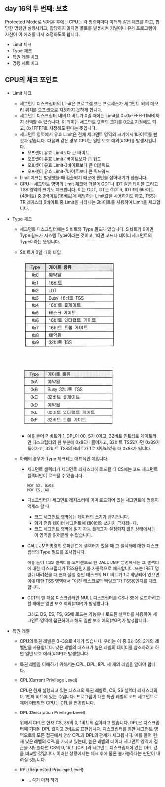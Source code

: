 ## day 16의 두 번째: 보호

Protected Mode로 넘어온 후에는 CPU는 각 명령어마다 아래와 같은 체크를 하고, 합당한 명령만 실행시키고, 합당하지 않다면 폴트를 발생시켜 커널이나 유저 프로그램이 자신이 이 에러를 다시 조정하도록 합니다.

- Limit 체크
- Type 체크
- 특권 레벨 체크
- 명령 세트 체크



## CPU의 체크 포인트

- Limit 체크

  - 세그먼트 디스크립터의 Limit은 프로그램 또는 프로세스가 세그먼트 외의 메모리 위치를 오프셋으로 지정하지 못하게 합니다.
  - 세그먼트 디스크립터 내의 G 비트가 0일 때에는 Limit을 0~0xFFFFF(1MB)까지 선택할 수 있습니다. 이 의미는 세그먼트 영역의 크기를 0으로 지정해도 되고, 0xFFFFF로 지정해도 된다는 뜻입니다.
  - 세그먼트 영역에서 유효 Limit은 전체 세그먼트 영역의 크기에서 1바이트를 뺀 것과 같습니다. 다음과 같은 경우 CPU는 일반 보호 예외(#GP)를 발생시킵니다.
    - 오프셋이 유효 Limit보다 큰 바이트
    - 오프셋이 유효 Limit-1바이트보다 큰 워드
    - 오프셋이 유효 Limit-3바이트보다 큰 더블워드
    - 오프셋이 유효 Limit-7바이트보다 큰 쿼드워드
  - Limit 체크는 발생했을 때 검출되기 때문에 원인을 잡아내기가 쉽습니다.
  - CPU는 세그먼트 영역의 Limit 체크와 더불어 GDT나 IDT 같은 테이블 그리고 TSS 영역의 크기도 체크합니다. 이는 GDT, IDT는 GDTR, IDTR의 6바이트(48비트) 중 2바이트(16비트)에 해당하는 Limit값을 사용하기도 하고, TSS는 TR 레지스터 6바이트 중 Limit을 나타내는 2바이트를 사용하여 Limit을 체크합니다.

- Type 체크

  - 세그먼트 디스크립터에는  S 비트와 Type 필드가 있습니다. S 비트가 0이면 Type 필드가 시스템 Type이라는 것이고, 1이면 코드나 데이터 세그먼트의 Type이라는 뜻입니다.

  - S비트가 0일 때의 타입

    ![image-20210705210211692](img/17/image-20210705210211692.png)

    ![image-20210705210222015](img/17/image-20210705210222015.png)

    - 예를 들어 P 비트가 1, DPL이 00, S가 0이고, 32비트 인트럽트 게이트라면 디스크립터의 한 부분에 0x8E가 들어가고, 32비트 TSS였다면 0x89가 들어가고, 32비트 TSS의 B비트가 1로 세팅되었을 때 0x8B가 됩니다.

  - 아래의 경우가 Type 체크되는 대표적인 예입니다.

    - 세그먼트 셀렉터가 세그먼트 레지스터에 로드될 때 CS에는 코드 세그먼트 셀렉터만이 로드될 수 있습니다.

      ```assembly
      MOV AX, 0x08
      MOV CS, AX
      ```

    - 디스크립터가 세그먼트 레지스터에 이미 로드되어 있는 세그먼트에 명령이 액세스 할 때

      - 코드 세그먼트 영역에는 데이터의 쓰기가 금지됩니다.
      - 읽기 전용 데이터 세그먼트에 데이터의 쓰기가 금지됩니다.
      - 코드 세그먼트 영역에 읽기 가능 플래그가 설정되지 않은 상태에서는 이 영역을 읽어들일 수 없습니다.

    - CALL JMP 명령의 오퍼랜드에 셀렉터가 있을 때 그 셀렉터에 대한 디스크립터의 Type 필드를 조사합니다.

      예를 들어 TSS 셀렉터를 오퍼랜드로 한 CALL JMP 명령에서는 그 셀렉터에 대한 디스크립터가 TSS용인지를 자동적으로 체크합니다. 또는 IRET 명령이 내려졌을 때 현재 실행 중인 태스크의 NT 비트가 1로 세팅되어 있으면 이에 대한 TSS 영역에서 "이전 태스크로의 백링크"가 TSS용인지를 체크합니다.

    - GDT의 맨 처음 디스크립터인 NULL 디스크립터를 CS나 SS에 로드하려고 할 때에는 일반 보호 예외(#GP)가 발생합니다.

      그리고 DS, ES, FS, GS에 로드는 가능하나 로드된 셀렉터를 사용하여 세그먼트 영역에 접근하려고 해도 일반 보호 예외(#GP)가 발생합니다.

- 특권 레벨

  - CPU의 특권 레벨은 0~3으로 4개가 있습니다. 우리는 이 중 0과 3의 2개의 레벨만을 사용합니다. 낮은 레벨의 태스크가 높은 레벨의 데이터를 참조하려고 하면 일반 보호 에러(#GP)가 발생합니다.

  - 특권 레벨을 이해하기 위해서는 CPL, DPL, RPL 세 개의 레벨을 알아야 합니다.

  - CPL(Current Privilege Level)

    CPL은 현재 실행되고 있는 태스크의 특권 레벨로,  CS, SS 셀렉터 레지스터의 0, 1번째 비트에 있는 수입니다. 프로그램이 다른 특권 레벨의 코드 세그먼트로 제어 이행되면 CPU는 CPL을 변경합니다.

  - DPL(Description Privilege Level)

    위에서 CPL은 현재 CS, SS의 0, 1비트의 값이라고 했습니다. DPL은 디스크립터에 기재된 DPL 값이고 2비트로 표현됩니다. 디스크립터를 통한 세그먼트 영역으로의 모든 접근에서 항상 CPL과 DPL의 관계가 체크됩니다. 예를 들어 현재 낮은 레벨의 CPL을 가지고 있는데, 높은 레벨의 데이터 세그먼트 영역에 접근을 시도한다면 CS의 0, 1비트(CPL)와 세그먼트 디스크립터에 있는 DPL 값을 비교할 것입니다. 이러한 상황에서는 체크 후에 물론 불가능하다는 판단이 내려질 것입니다.

  - RPL(Requested Privilege Level)

    - ... 여기 마저 하기







